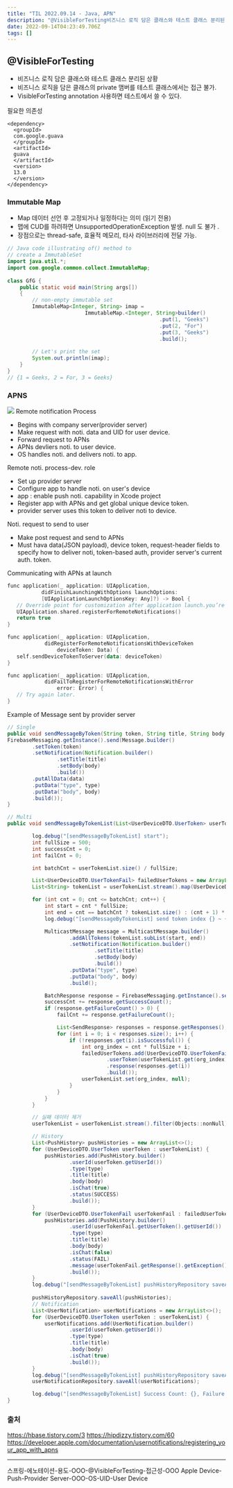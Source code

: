 ```yaml
---
title: "TIL 2022.09.14 - Java, APN"
description: "@VisibleForTesting비즈니스 로직 담은 클래스와 테스트 클래스 분리된 상황비즈니스 로직을 담은 클래스의 private 맴버를 테스트 클래스에서는 접근 불가. VisibleForTesting annotatino을 사용하면 테스트에서 쓸 수 있다. 필요한 의존"
date: 2022-09-14T04:23:49.706Z
tags: []
---
```

## @VisibleForTesting
- 비즈니스 로직 담은 클래스와 테스트 클래스 분리된 상황
- 비즈니스 로직을 담은 클래스의 private 맴버를 테스트 클래스에서는 접근 불가. 
- VisibleForTesting annotation 사용하면 테스트에서 쓸 수 있다. 

필요한 의존성
```
<dependency>
  <groupId>
  com.google.guava
  </groupId>
  <artifactId>
  guava
  </artifactId>
  <version>
  13.0
  </version>
</dependency>
```

### Immutable Map 
- Map 데이터 선언 후 고정되거나 일정하다는 의미 (읽기 전용) 
- 맵에 CUD를 하려하면 UnsupportedOperationException 발생. null 도 불가 . 
- 장점으로는 thread-safe, 효율적 메모리, 타사 라이브러리에 전달 가능. 
```java
// Java code illustrating of() method to
// create a ImmutableSet
import java.util.*;
import com.google.common.collect.ImmutableMap;
  
class GfG {
    public static void main(String args[])
    {
        // non-empty immutable set
        ImmutableMap<Integer, String> imap = 
                         ImmutableMap.<Integer, String>builder()
                                                 .put(1, "Geeks")
                                                 .put(2, "For")
                                                 .put(3, "Geeks")
                                                 .build();
  
        // Let's print the set
        System.out.println(imap);
    }
}
// {1 = Geeks, 2 = For, 3 = Geeks}
```

### APNS
![](/velogimages/fb7cbb7e-9310-488e-a530-ce9ce407a972-image.png)
Remote notification Process
- Begins with company server(provider server)
- Make request with noti. data and UID for user device. 
- Forward request to APNs
- APNs devliers noti. to user device.
- OS handles noti. and delivers noti. to app.

Remote noti. process-dev. role 
- Set up provider server
- Configure app to handle noti. on user's device
- app : enable push noti. capability in Xcode project
- Register app with APNs and get global unique device token. 
- provider server uses this token to deliver noti to device. 

Noti. request to send to user
- Make post request and send to APNs
- Must hava data(JSON payload), device token, request-header fields to specify how to deliver noti, token-based auth, provider server's current auth. token. 

Communicating with APNs at launch
```kotlin
func application(_ application: UIApplication,
           didFinishLaunchingWithOptions launchOptions:
           [UIApplicationLaunchOptionsKey: Any]?) -> Bool {
   // Override point for customization after application launch.you’re         
   UIApplication.shared.registerForRemoteNotifications()
   return true
}

func application(_ application: UIApplication,
            didRegisterForRemoteNotificationsWithDeviceToken 
                deviceToken: Data) {
   self.sendDeviceTokenToServer(data: deviceToken)
}

func application(_ application: UIApplication,
            didFailToRegisterForRemoteNotificationsWithError 
                error: Error) {
   // Try again later.
}
```

Example of Message sent by provider server
```java
// Single
public void sendMessageByToken(String token, String title, String body, String type, Map<String, String> data) throws FirebaseMessagingException {
FirebaseMessaging.getInstance().send(Message.builder()
        .setToken(token)
        .setNotification(Notification.builder()
                .setTitle(title)
                .setBody(body)
                .build())
        .putAllData(data)
        .putData("type", type)
        .putData("body", body)
        .build());
}

// Multi
public void sendMessageByTokenList(List<UserDeviceDTO.UserToken> userTokenList, String title, String body, String type)         throws FirebaseMessagingException {

        log.debug("[sendMessageByTokenList] start");
        int fullSize = 500;
        int successCnt = 0;
        int failCnt = 0;

        int batchCnt = userTokenList.size() / fullSize;

        List<UserDeviceDTO.UserTokenFail> failedUserTokens = new ArrayList<>();
        List<String> tokenList = userTokenList.stream().map(UserDeviceDTO.UserToken::getToken).collect(Collectors.toList());

        for (int cnt = 0; cnt <= batchCnt; cnt++) {
            int start = cnt * fullSize;
            int end = cnt == batchCnt ? tokenList.size() : (cnt + 1) * fullSize;
            log.debug("[sendMessageByTokenList] send token index {} ~ {}", start, end);

            MulticastMessage message = MulticastMessage.builder()
                    .addAllTokens(tokenList.subList(start, end))
                    .setNotification(Notification.builder()
                            .setTitle(title)
                            .setBody(body)
                            .build())
                    .putData("type", type)
                    .putData("body", body)
                    .build();

            BatchResponse response = FirebaseMessaging.getInstance().sendMulticast(message);
            successCnt += response.getSuccessCount();
            if (response.getFailureCount() > 0) {
                failCnt += response.getFailureCount();

                List<SendResponse> responses = response.getResponses();
                for (int i = 0; i < responses.size(); i++) {
                    if (!responses.get(i).isSuccessful()) {
                        int org_index = cnt * fullSize + i;
                        failedUserTokens.add(UserDeviceDTO.UserTokenFail.builder()
                                .userToken(userTokenList.get(org_index))
                                .response(responses.get(i))
                                .build());
                        userTokenList.set(org_index, null);
                    }
                }
            }
        }

        // 실패 데이터 제거
        userTokenList = userTokenList.stream().filter(Objects::nonNull).collect(Collectors.toList());

        // History
        List<PushHistory> pushHistories = new ArrayList<>();
        for (UserDeviceDTO.UserToken userToken : userTokenList) {
            pushHistories.add(PushHistory.builder()
                    .userId(userToken.getUserId())
                    .type(type)
                    .title(title)
                    .body(body)
                    .isChat(true)
                    .status(SUCCESS)
                    .build());
        }
        for (UserDeviceDTO.UserTokenFail userTokenFail : failedUserTokens) {
            pushHistories.add(PushHistory.builder()
                    .userId(userTokenFail.getUserToken().getUserId())
                    .type(type)
                    .title(title)
                    .body(body)
                    .isChat(false)
                    .status(FAIL)
                    .message(userTokenFail.getResponse().getException().getMessage())
                    .build());
        }
        log.debug("[sendMessageByTokenList] pushHistoryRepository saveAll");
        
        pushHistoryRepository.saveAll(pushHistories);
        // Notification
        List<UserNotification> userNotifications = new ArrayList<>();
        for (UserDeviceDTO.UserToken userToken : userTokenList) {
            userNotifications.add(UserNotification.builder()
                    .userId(userToken.getUserId())
                    .type(type)
                    .title(title)
                    .body(body)
                    .isChat(true)
                    .build());
        }
        log.debug("[sendMessageByTokenList] pushHistoryRepository saveAll");
        userNotificationRepository.saveAll(userNotifications);

        log.debug("[sendMessageByTokenList] Success Count: {}, Failure Count: {}", successCnt, failCnt);
}
```

### 출처
https://hbase.tistory.com/3
https://hipdizzy.tistory.com/60
https://developer.apple.com/documentation/usernotifications/registering_your_app_with_apns

---
스프링-에노테이션-용도-OOO-@VisibleForTesting-접근성-OOO
Apple Device-Push-Provider Server-OOO-OS-UID-User Device